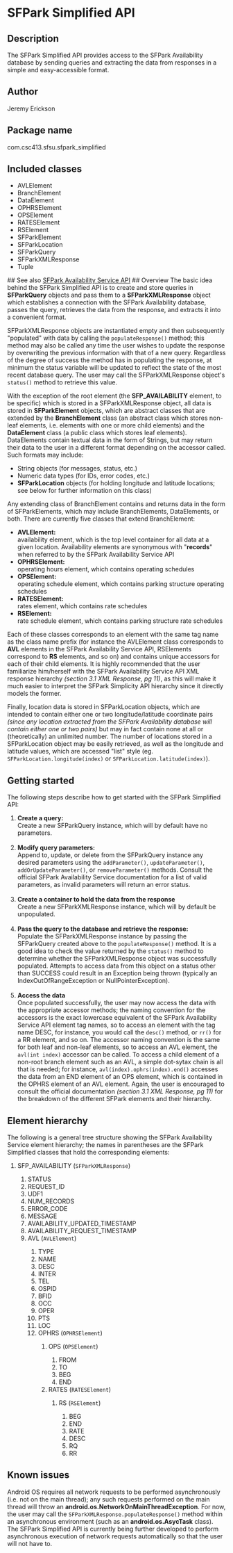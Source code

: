 # SFPark Simplified API
## Description
The SFPark Simplified API provides access to the SFPark Availability database by sending queries 
and extracting the data from responses in a simple and easy-accessible format.
## Author
Jeremy Erickson
## Package name
com.csc413.sfsu.sfpark_simplified
## Included classes
<ul>
<li>AVLElement</li>
<li>BranchElement</li>
<li>DataElement</li>
<li>OPHRSElement</li>
<li>OPSElement</li>
<li>RATESElement</li>
<li>RSElement</li>
<li>SFParkElement</li>
<li>SFParkLocation</li>
<li>SFParkQuery</li>
<li>SFParkXMLResponse</li>
<li>Tuple</li>
</ul>
## See also
<a href="http://www.sfpark.org">SFPark Availability Service API</a>
## Overview
The basic idea behind the SFPark Simplified API is to create and store queries in <b>SFParkQuery</b> objects and pass 
them to a <b>SFParkXMLResponse</b> object which establishes a connection with the SFPark Availability database, passes the query, retrieves the data from the response, and extracts it into a convenient format.

SFParkXMLResponse objects are instantiated empty and then subsequently "populated" with data by calling the 
<code>populateResponse()</code> method; this method may also be called any time the user wishes to update the response 
by overwriting the previous information with that of a new query. Regardless of the degree of success the method has 
in populating the response, at minimum the status variable will be updated to reflect the state of the most recent 
database query. The user may call the SFParkXMLResponse object's <code>status()</code> method to retrieve this value.

With the exception of the root element (the <b>SFP_AVAILABILITY</b> element, to be specific) which is stored in a 
SFParkXMLResponse object, all data is stored in <b>SFParkElement</b> objects, which are abstract classes that are 
extended by the <b>BranchElement</b> class (an abstract class which stores non-leaf elements, i.e. elements with one 
or more child elements) and the <b>DataElement</b> class (a public class which stores leaf elements).
DataElements contain textual data in the form of Strings, but may return their data to the user in a different 
format depending on the accessor called. Such formats may include:
<ul>
  <li>String objects (for messages, status, etc.)</li>
	<li>Numeric data types (for IDs, error codes, etc.)</li>
	<li><b>SFParkLocation</b> objects (for holding longitude and latitude locations; see below for further information on this class)</li>
</ul>
Any extending class of BranchElement contains and returns data in the form of SFParkElements, which may include BranchElements, DataElements, or both. There are currently five classes that extend BranchElement:
<ul>
	<li><b>AVLElement:</b> 
	</br>availability element, which is the top level container for all data at a given location. Availability elements are synonymous with "<b>records</b>" when referred to by the SFPark Availability Service API</li>
	<li><b>OPHRSElement:</b> 
	</br>operating hours element, which contains operating schedules</li>
	<li><b>OPSElement:</b> 
	</br>operating schedule element, which contains parking structure operating schedules</li>
	<li><b>RATESElement:</b> 
	</br>rates element, which contains rate schedules</li>
	<li><b>RSElement:</b> 
	</br>rate schedule element, which contains parking structure rate schedules</li>
</ul>
Each of these classes corresponds to an element with the same tag name as the class name prefix (for instance the 
AVLElement class corresponds to <b>AVL</b> elements in the SFPark Availability Service API, RSElements correspond to 
<b>RS</b> elements, and so on) and contains unique accessors for each of their child elements. It is highly recommended that the user familiarize him/herself with the SFPark Availability Service API XML response hierarchy <i>(section 3.1 XML Response, pg 11)</i>, as this will make it much easier to interpret the SFPark Simplicity API hierarchy since it directly models the former.

Finally, location data is stored in SFParkLocation objects, which are intended to contain either one or two 
longitude/latitude coordinate pairs <i>(since any location extracted from the SFPark Availability database will contain 
either one or two pairs)</i> but may in fact contain none at all or (theoretically) an unlimited number.
The number of locations stored in a SFParkLocation object may be easily retrieved, as well as the longitude and 
latitude values, which are accessed "list" style (eg. <code>SFParkLocation.longitude(index)</code> or 
<code>SFParkLocation.latitude(index)</code>).

## Getting started
The following steps describe how to get started with the SFPark Simplified API:

<ol>
<li><b>Create a query:</b>
 </br>Create a new SFParkQuery instance, which will by default have no parameters.</li>
 </br>
	
<li><b>Modify query parameters:</b>
</br>Append to, update, or delete from the SFParkQuery instance any desired parameters using the <code>addParameter()</code>, <code>updateParameter()</code>, <code>addOrUpdateParameter()</code>, or <code>removeParameter()</code> methods. Consult the official SFPark Availability Service documentation for a list of valid parameters, as invalid parameters will return an error status.</li>
</br>
	
<li><b>Create a container to hold the data from the response</b>
</br>Create a new SFParkXMLResponse instance, which will by default be unpopulated.</li>
</br>
	
<li><b>Pass the query to the database and retrieve the response:</b>
</br>Populate the SFParkXMLResponse instance by passing the SFParkQuery created above to the <code>populateResponse()</code> method. It is a good idea to check the value returned by the <code>status()</code> method to determine whether the SFParkXMLResponse object was successfully populated. Attempts to access data from this object on a status other than SUCCESS could result in an Exception being thrown (typically an IndexOutOfRangeException or NullPointerException).</li>
</br>
	
<li><b>Access the data</b>
</br>Once populated successfully, the user may now access the data with the appropriate accessor methods; the naming convention for the accessors is the exact lowercase equivalent of the SFPark Availability Service API element tag names, so to access an element with the tag name DESC, for instance, you would call the <code>desc()</code> method, or <code>rr()</code> for a RR element, and so on. The accessor naming convention is the same for both leaf and non-leaf elements, so to access an AVL element, the <code>avl(int index)</code> accessor can be called. To access a child element of a non-root branch element such as an AVL, a simple dot-sytax chain is all that is needed; for instance, <code>avl(index).ophrs(index).end()</code> accesses the data from an END element of an OPS element, which is contained in the OPHRS element of an AVL element. Again, the user is encouraged to consult the official documentation <i>(section 3.1 XML Response, pg 11)</i> for the breakdown of the different SFPark elements and their hierarchy.</li>
</ol>

## Element hierarchy
The following is a general tree structure showing the SFPark Availability Service element hierarchy;
the names in parentheses are the SFPark Simplified classes that hold the corresponding elements:
<ol>
  <li>SFP_AVAILABILITY (<code>SFParkXMLResponse</code>)</li>
  <ol>
		<li>STATUS</li>
		<li>REQUEST_ID</li>
		<li>UDF1</li>
		<li>NUM_RECORDS</li>
		<li>ERROR_CODE</li>
		<li>MESSAGE</li>
	  <li>AVAILABILITY_UPDATED_TIMESTAMP</li>
		<li>AVAILABILITY_REQUEST_TIMESTAMP</li>
		<li>AVL (<code>AVLElement</code>)</li>
		<ol>
			<li>TYPE</li>
			<li>NAME</li>
			<li>DESC</li>
			<li>INTER</li>
			<li>TEL</li>
			<li>OSPID</li>
			<li>BFID</li>
			<li>OCC</li>
			<li>OPER</li>
			<li>PTS</li>
			<li>LOC</li>
			<li>OPHRS (<code>OPHRSElement</code>)</li>
			<ol>
				<li>OPS (<code>OPSElement</code>)</li>
				<ol>
					<li>FROM</li>
					<li>TO</li>
					<li>BEG</li>
					<li>END</li>
				</ol>
				<li>RATES (<code>RATESElement</code>)</li>
				<ol>
					<li>RS (<code>RSElement</code>)</li>
					<ol>
						<li>BEG</li>
					  <li>END</li>
						<li>RATE</li>
						<li>DESC</li>
						<li>RQ</li>
						<li>RR</li>
					</ol>
				</ol>
			</ol>
		</ol>
	</ol>
</ol>

## Known issues
Android OS requires all network requests to be performed asynchronously (i.e. not on the main thread); 
any such requests performed on the main thread will throw an <b>android.os.NetworkOnMainThreadException</b>.
For now, the user may call the <code>SFParkXMLResponse.populateResponse()</code> method within an asynchronous 
environment (such as an <b>android.os.AsycTask</b> class). The SFPark Simplified API is currently being further 
developed to perform asynchronous execution of network requests automatically so that the user will not have to.
